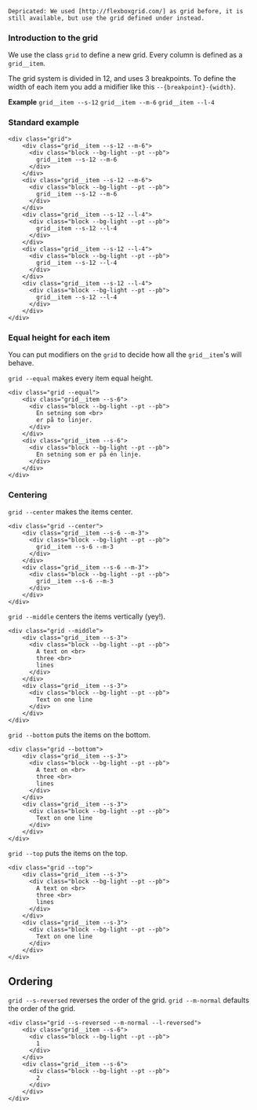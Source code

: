 ```hint|warning
Depricated: We used [http://flexboxgrid.com/] as grid before, it is still available, but use the grid defined under instead.
```

### Introduction to the grid

We use the class `grid` to define a new grid.
Every column is defined as a `grid__item`.

The grid system is divided in 12, and uses 3 breakpoints.
To define the width of each item you add a midifier like this `--{breakpoint}-{width}`.

**Example**
`grid__item --s-12`
`grid__item --m-6`
`grid__item --l-4`

### Standard example

```html|span-5,plain,white
<div class="grid">
    <div class="grid__item --s-12 --m-6">
      <div class="block --bg-light --pt --pb">
        grid__item --s-12 --m-6
      </div>
    </div>
    <div class="grid__item --s-12 --m-6">
      <div class="block --bg-light --pt --pb">
        grid__item --s-12 --m-6
      </div>
    </div>
    <div class="grid__item --s-12 --l-4">
      <div class="block --bg-light --pt --pb">
        grid__item --s-12 --l-4
      </div>
    </div>
    <div class="grid__item --s-12 --l-4">
      <div class="block --bg-light --pt --pb">
        grid__item --s-12 --l-4
      </div>
    </div>
    <div class="grid__item --s-12 --l-4">
      <div class="block --bg-light --pt --pb">
        grid__item --s-12 --l-4
      </div>
    </div>
</div>
```

### Equal height for each item

You can put modifiers on the `grid` to decide how all the `grid__item`'s will behave.

`grid --equal` makes every item equal height.


```html|span-5,plain,white
<div class="grid --equal">
    <div class="grid__item --s-6">
      <div class="block --bg-light --pt --pb">
        En setning som <br>
        er på to linjer.
      </div>
    </div>
    <div class="grid__item --s-6">
      <div class="block --bg-light --pt --pb">
        En setning som er på én linje.
      </div>
    </div>
</div>
```

### Centering

`grid --center` makes the items center.


```html|span-5,plain,white
<div class="grid --center">
    <div class="grid__item --s-6 --m-3">
      <div class="block --bg-light --pt --pb">
        grid__item --s-6 --m-3
      </div>
    </div>
    <div class="grid__item --s-6 --m-3">
      <div class="block --bg-light --pt --pb">
        grid__item --s-6 --m-3
      </div>
    </div>
</div>
```

`grid --middle` centers the items vertically (yey!).


```html|span-5,plain,white
<div class="grid --middle">
    <div class="grid__item --s-3">
      <div class="block --bg-light --pt --pb">
        A text on <br>
        three <br>
        lines
      </div>
    </div>
    <div class="grid__item --s-3">
      <div class="block --bg-light --pt --pb">
        Text on one line
      </div>
    </div>
</div>
```

`grid --bottom` puts the items on the bottom.


```html|span-5,plain,white
<div class="grid --bottom">
    <div class="grid__item --s-3">
      <div class="block --bg-light --pt --pb">
        A text on <br>
        three <br>
        lines
      </div>
    </div>
    <div class="grid__item --s-3">
      <div class="block --bg-light --pt --pb">
        Text on one line
      </div>
    </div>
</div>
```

`grid --top` puts the items on the top.


```html|span-5,plain,white
<div class="grid --top">
    <div class="grid__item --s-3">
      <div class="block --bg-light --pt --pb">
        A text on <br>
        three <br>
        lines
      </div>
    </div>
    <div class="grid__item --s-3">
      <div class="block --bg-light --pt --pb">
        Text on one line
      </div>
    </div>
</div>
```

## Ordering

`grid --s-reversed` reverses the order of the grid.
`grid --m-normal` defaults the order of the grid.

```html|span-5,plain,white
<div class="grid --s-reversed --m-normal --l-reversed">
    <div class="grid__item --s-6">
      <div class="block --bg-light --pt --pb">
        1
      </div>
    </div>
    <div class="grid__item --s-6">
      <div class="block --bg-light --pt --pb">
        2
      </div>
    </div>
</div>
```
